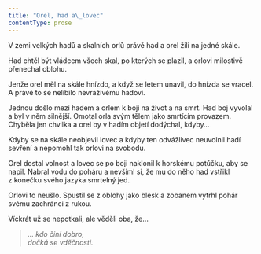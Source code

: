 ```yaml
---
title: "Orel, had a\_lovec"
contentType: prose
---
```


V zemi velkých hadů a skalních orlů právě had a orel žili na jedné skále.

Had chtěl být vládcem všech skal, po kterých se plazil, a orlovi milostivě přenechal oblohu.

Jenže orel měl na skále hnízdo, a když se letem unavil, do hnízda se vracel. A právě to se nelíbilo nevraživému hadovi.

Jednou došlo mezi hadem a orlem k boji na život a na smrt. Had boj vyvolal a byl v něm silnější. Omotal orla svým tělem jako smrtícím provazem. Chyběla jen chvilka a orel by v hadím objetí dodýchal, kdyby…

Kdyby se na skále neobjevil lovec a kdyby ten odvážlivec ne­uvolnil hadí sevření a nepomohl tak orlovi na svobodu.

Orel dostal volnost a lovec se po boji naklonil k horskému potůčku, aby se napil. Nabral vodu do poháru a nevšiml si, že mu do něho had vstřikl z konečku svého jazyka smrtelný jed.

Orlovi to neušlo. Spustil se z oblohy jako blesk a zobanem vytrhl pohár svému zachránci z rukou.

Víckrát už se nepotkali, ale věděli oba, že…

  

> _… kdo činí dobro,  
> dočká se vděčnosti._
